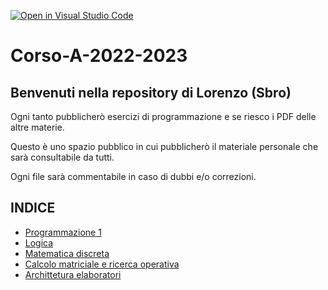 [![Open in Visual Studio Code](https://classroom.github.com/assets/open-in-vscode-c66648af7eb3fe8bc4f294546bfd86ef473780cde1dea487d3c4ff354943c9ae.svg)](https://classroom.github.com/online_ide?assignment_repo_id=9398793&assignment_repo_type=AssignmentRepo)
# Corso-A-2022-2023
## Benvenuti nella repository di Lorenzo (Sbro)

Ogni tanto pubblicherò esercizi di programmazione e se riesco i PDF delle altre materie.

Questo è uno spazio pubblico in cui pubblicherò il materiale personale che sarà consultabile da tutti.

Ogni file sarà commentabile in caso di dubbi e/o correzioni.

## INDICE
- [Programmazione 1](https://github.com/Corso-A-2022-2023/Sbro03/tree/main/Programmazione%201)
- [Logica](https://github.com/Corso-A-2022-2023/Sbro03/tree/main/Logica)
- [Matematica discreta](https://github.com/Corso-A-2022-2023/Sbro03/tree/main/Matematica%20Discreta)
- [Calcolo matriciale e ricerca operativa](https://github.com/Corso-A-2022-2023/Sbro03/tree/main/CalcoloMatriciale_RicercaOperativa)
- [Archittetura elaboratori](https://github.com/Corso-A-2022-2023/Sbro03/tree/main/ArchElab)
